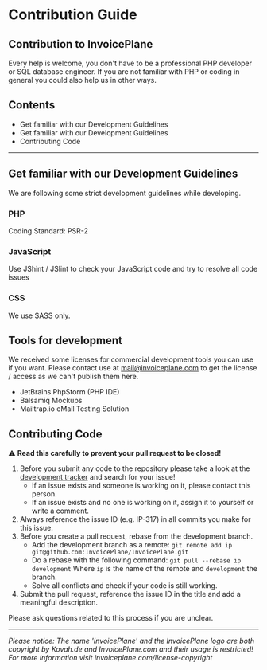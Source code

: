 # Contribution Guide

## Contribution to InvoicePlane

Every help is welcome, you don't have to be a professional PHP developer or SQL database engineer.
If you are not familiar with PHP or coding in general you could also help us in other ways.

## Contents

* Get familiar with our Development Guidelines
* Get familiar with our Development Guidelines
* Contributing Code

---

## Get familiar with our Development Guidelines

We are following some strict development guidelines while developing.

### PHP
Coding Standard: PSR-2

### JavaScript
Use JShint / JSlint to check your JavaScript code and try to resolve all code issues

### CSS
We use SASS only.


## Tools for development
We received some licenses for commercial development tools you can use if you want. Please contact use at mail@invoiceplane.com to get the license / access as we can't publish them here.

* JetBrains PhpStorm (PHP IDE)
* Balsamiq Mockups
* Mailtrap.io eMail Testing Solution


## Contributing Code

:warning: **Read this carefully to prevent your pull request to be closed!**

1. Before you submit any code to the repository please take a look at the [development tracker](https://development.invoiceplane.com) and search for your issue!
    * If an issue exists and someone is working on it, please contact this person.
    * If an issue exists and no one is working on it, assign it to yourself or write a comment.
2. Always reference the issue ID (e.g. IP-317) in all commits you make for this issue.
3. Before you create a pull request, rebase from the development branch.
    * Add the development branch as a remote: `git remote add ip git@github.com:InvoicePlane/InvoicePlane.git`
    * Do a rebase with the following command: `git pull --rebase ip development`
    Where `ip` is the name of the remote and `development` the branch.
    * Solve all conflicts and check if your code is still working.
4. Submit the pull request, reference the issue ID in the title and add a meaningful description.


Please ask questions related to this process if you are unclear.

---
  
*Please notice: The name 'InvoicePlane' and the InvoicePlane logo are both copyright by Kovah.de and InvoicePlane.com
and their usage is restricted! For more information visit invoiceplane.com/license-copyright*
